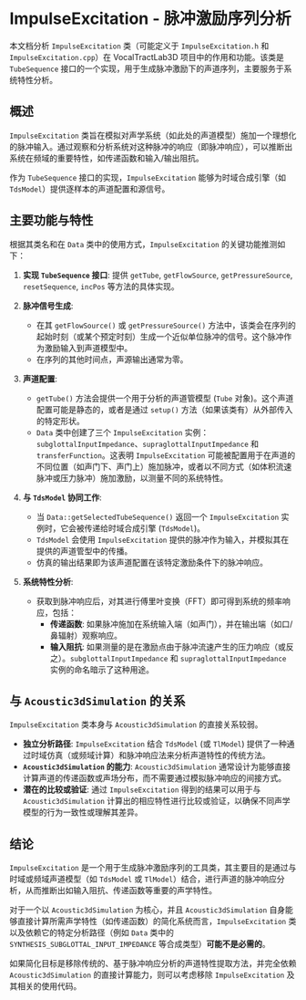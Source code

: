 # ImpulseExcitation - 脉冲激励序列分析

本文档分析 `ImpulseExcitation` 类（可能定义于 `ImpulseExcitation.h` 和 `ImpulseExcitation.cpp`）在 VocalTractLab3D 项目中的作用和功能。该类是 `TubeSequence` 接口的一个实现，用于生成脉冲激励下的声道序列，主要服务于系统特性分析。

## 概述

`ImpulseExcitation` 类旨在模拟对声学系统（如此处的声道模型）施加一个理想化的脉冲输入。通过观察和分析系统对这种脉冲的响应（即脉冲响应），可以推断出系统在频域的重要特性，如传递函数和输入/输出阻抗。

作为 `TubeSequence` 接口的实现，`ImpulseExcitation` 能够为时域合成引擎（如 `TdsModel`）提供逐样本的声道配置和源信号。

## 主要功能与特性

根据其类名和在 `Data` 类中的使用方式，`ImpulseExcitation` 的关键功能推测如下：

1.  **实现 `TubeSequence` 接口**: 提供 `getTube`, `getFlowSource`, `getPressureSource`, `resetSequence`, `incPos` 等方法的具体实现。

2.  **脉冲信号生成**:
    *   在其 `getFlowSource()` 或 `getPressureSource()` 方法中，该类会在序列的起始时刻（或某个预定时刻）生成一个近似单位脉冲的信号。这个脉冲作为激励输入到声道模型中。
    *   在序列的其他时间点，声源输出通常为零。

3.  **声道配置**: 
    *   `getTube()` 方法会提供一个用于分析的声道管模型 (`Tube` 对象)。这个声道配置可能是静态的，或者是通过 `setup()` 方法（如果该类有）从外部传入的特定形状。
    *   `Data` 类中创建了三个 `ImpulseExcitation` 实例：`subglottalInputImpedance`、`supraglottalInputImpedance` 和 `transferFunction`。这表明 `ImpulseExcitation` 可能被配置用于在声道的不同位置（如声门下、声门上）施加脉冲，或者以不同方式（如体积流速脉冲或压力脉冲）施加激励，以测量不同的系统特性。

4.  **与 `TdsModel` 协同工作**: 
    *   当 `Data::getSelectedTubeSequence()` 返回一个 `ImpulseExcitation` 实例时，它会被传递给时域合成引擎 (`TdsModel`)。
    *   `TdsModel` 会使用 `ImpulseExcitation` 提供的脉冲作为输入，并模拟其在提供的声道管型中的传播。
    *   仿真的输出结果即为该声道配置在该特定激励条件下的脉冲响应。

5.  **系统特性分析**: 
    *   获取到脉冲响应后，对其进行傅里叶变换（FFT）即可得到系统的频率响应，包括：
        *   **传递函数**: 如果脉冲施加在系统输入端（如声门），并在输出端（如口/鼻辐射）观察响应。
        *   **输入阻抗**: 如果测量的是在激励点由于脉冲流速产生的压力响应（或反之）。`subglottalInputImpedance` 和 `supraglottalInputImpedance` 实例的命名暗示了这种用途。

## 与 `Acoustic3dSimulation` 的关系

`ImpulseExcitation` 类本身与 `Acoustic3dSimulation` 的直接关系较弱。

*   **独立分析路径**: `ImpulseExcitation` 结合 `TdsModel` (或 `TlModel`) 提供了一种通过时域仿真（或频域计算）和脉冲响应法来分析声道特性的传统方法。
*   **`Acoustic3dSimulation` 的能力**: `Acoustic3dSimulation` 通常设计为能够直接计算声道的传递函数或声场分布，而不需要通过模拟脉冲响应的间接方式。
*   **潜在的比较或验证**: 通过 `ImpulseExcitation` 得到的结果可以用于与 `Acoustic3dSimulation` 计算出的相应特性进行比较或验证，以确保不同声学模型的行为一致性或理解其差异。

## 结论

`ImpulseExcitation` 是一个用于生成脉冲激励序列的工具类，其主要目的是通过与时域或频域声道模型（如 `TdsModel` 或 `TlModel`）结合，进行声道的脉冲响应分析，从而推断出如输入阻抗、传递函数等重要的声学特性。

对于一个以 `Acoustic3dSimulation` 为核心，并且 `Acoustic3dSimulation` 自身能够直接计算所需声学特性（如传递函数）的简化系统而言，`ImpulseExcitation` 类以及依赖它的特定分析路径（例如 `Data` 类中的 `SYNTHESIS_SUBGLOTTAL_INPUT_IMPEDANCE` 等合成类型）**可能不是必需的**。

如果简化目标是移除传统的、基于脉冲响应分析的声道特性提取方法，并完全依赖 `Acoustic3dSimulation` 的直接计算能力，则可以考虑移除 `ImpulseExcitation` 及其相关的使用代码。 